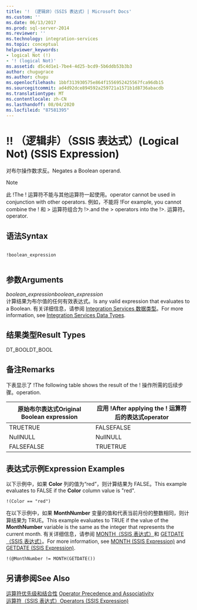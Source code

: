 ```yaml
---
title: '! （逻辑非）（SSIS 表达式）| Microsoft Docs'
ms.custom: ''
ms.date: 06/13/2017
ms.prod: sql-server-2014
ms.reviewer: ''
ms.technology: integration-services
ms.topic: conceptual
helpviewer_keywords:
- logical Not (!)
- '! (logical Not)'
ms.assetid: d5c4d1e1-7be4-4d25-bcd9-5b6ddb53b3b3
author: chugugrace
ms.author: chugu
ms.openlocfilehash: 1bbf313930575e864f1556952425567fca96db15
ms.sourcegitcommit: ad4d92dce894592a259721a1571b1d8736abacdb
ms.translationtype: MT
ms.contentlocale: zh-CN
ms.lasthandoff: 08/04/2020
ms.locfileid: "87581395"
---
```

# <a name="-logical-not-ssis-expression"></a><span data-ttu-id="f6886-103">!</span><span class="sxs-lookup"><span data-stu-id="f6886-103">!</span></span> <span data-ttu-id="f6886-104">（逻辑非）（SSIS 表达式）</span><span class="sxs-lookup"><span data-stu-id="f6886-104">(Logical Not) (SSIS Expression)</span></span>
  <span data-ttu-id="f6886-105">对布尔操作数求反。</span><span class="sxs-lookup"><span data-stu-id="f6886-105">Negates a Boolean operand.</span></span>  
  
> [!NOTE]  
>  <span data-ttu-id="f6886-106">此 !</span><span class="sxs-lookup"><span data-stu-id="f6886-106">The !</span></span> <span data-ttu-id="f6886-107">运算符不能与其他运算符一起使用。</span><span class="sxs-lookup"><span data-stu-id="f6886-107">operator cannot be used in conjunction with other operators.</span></span> <span data-ttu-id="f6886-108">例如，不能将 !</span><span class="sxs-lookup"><span data-stu-id="f6886-108">For example, you cannot combine the !</span></span> <span data-ttu-id="f6886-109">和 > 运算符组合为 !>.</span><span class="sxs-lookup"><span data-stu-id="f6886-109">and the > operators into the !>.</span></span> <span data-ttu-id="f6886-110">运算符。</span><span class="sxs-lookup"><span data-stu-id="f6886-110">operator.</span></span>  
  
## <a name="syntax"></a><span data-ttu-id="f6886-111">语法</span><span class="sxs-lookup"><span data-stu-id="f6886-111">Syntax</span></span>  
  
```  
  
!boolean_expression  
  
```  
  
## <a name="arguments"></a><span data-ttu-id="f6886-112">参数</span><span class="sxs-lookup"><span data-stu-id="f6886-112">Arguments</span></span>  
 <span data-ttu-id="f6886-113">*boolean_expression*</span><span class="sxs-lookup"><span data-stu-id="f6886-113">*boolean_expression*</span></span>  
 <span data-ttu-id="f6886-114">计算结果为布尔值的任何有效表达式。</span><span class="sxs-lookup"><span data-stu-id="f6886-114">Is any valid expression that evaluates to a Boolean.</span></span> <span data-ttu-id="f6886-115">有关详细信息，请参阅 [Integration Services 数据类型](../data-flow/integration-services-data-types.md)。</span><span class="sxs-lookup"><span data-stu-id="f6886-115">For more information, see [Integration Services Data Types](../data-flow/integration-services-data-types.md).</span></span>  
  
## <a name="result-types"></a><span data-ttu-id="f6886-116">结果类型</span><span class="sxs-lookup"><span data-stu-id="f6886-116">Result Types</span></span>  
 <span data-ttu-id="f6886-117">DT_BOOL</span><span class="sxs-lookup"><span data-stu-id="f6886-117">DT_BOOL</span></span>  
  
## <a name="remarks"></a><span data-ttu-id="f6886-118">备注</span><span class="sxs-lookup"><span data-stu-id="f6886-118">Remarks</span></span>  
 <span data-ttu-id="f6886-119">下表显示了 !</span><span class="sxs-lookup"><span data-stu-id="f6886-119">The following table shows the result of the !</span></span> <span data-ttu-id="f6886-120">操作所需的后续步骤。</span><span class="sxs-lookup"><span data-stu-id="f6886-120">operation.</span></span>  
  
|<span data-ttu-id="f6886-121">原始布尔表达式</span><span class="sxs-lookup"><span data-stu-id="f6886-121">Original Boolean expression</span></span>|<span data-ttu-id="f6886-122">应用 !</span><span class="sxs-lookup"><span data-stu-id="f6886-122">After applying the !</span></span> <span data-ttu-id="f6886-123">运算符后的表达式</span><span class="sxs-lookup"><span data-stu-id="f6886-123">operator</span></span>|  
|---------------------------------|------------------------------------|  
|<span data-ttu-id="f6886-124">TRUE</span><span class="sxs-lookup"><span data-stu-id="f6886-124">TRUE</span></span>|<span data-ttu-id="f6886-125">FALSE</span><span class="sxs-lookup"><span data-stu-id="f6886-125">FALSE</span></span>|  
|<span data-ttu-id="f6886-126">Null</span><span class="sxs-lookup"><span data-stu-id="f6886-126">NULL</span></span>|<span data-ttu-id="f6886-127">Null</span><span class="sxs-lookup"><span data-stu-id="f6886-127">NULL</span></span>|  
|<span data-ttu-id="f6886-128">FALSE</span><span class="sxs-lookup"><span data-stu-id="f6886-128">FALSE</span></span>|<span data-ttu-id="f6886-129">TRUE</span><span class="sxs-lookup"><span data-stu-id="f6886-129">TRUE</span></span>|  
  
## <a name="expression-examples"></a><span data-ttu-id="f6886-130">表达式示例</span><span class="sxs-lookup"><span data-stu-id="f6886-130">Expression Examples</span></span>  
 <span data-ttu-id="f6886-131">以下示例中，如果 **Color** 列的值为“red”，则计算结果为 FALSE。</span><span class="sxs-lookup"><span data-stu-id="f6886-131">This example evaluates to FALSE if the **Color** column value is "red".</span></span>  
  
```  
!(Color == "red")  
```  
  
 <span data-ttu-id="f6886-132">在以下示例中，如果 **MonthNumber** 变量的值和代表当前月份的整数相同，则计算结果为 TRUE。</span><span class="sxs-lookup"><span data-stu-id="f6886-132">This example evaluates to TRUE if the value of the **MonthNumber** variable is the same as the integer that represents the current month.</span></span> <span data-ttu-id="f6886-133">有关详细信息，请参阅 [MONTH（SSIS 表达式）](month-ssis-expression.md)和 [GETDATE（SSIS 表达式）](getdate-ssis-expression.md)。</span><span class="sxs-lookup"><span data-stu-id="f6886-133">For more information, see [MONTH &#40;SSIS Expression&#41;](month-ssis-expression.md) and [GETDATE &#40;SSIS Expression&#41;](getdate-ssis-expression.md).</span></span>  
  
```  
!(@MonthNumber != MONTH(GETDATE())  
```  
  
## <a name="see-also"></a><span data-ttu-id="f6886-134">另请参阅</span><span class="sxs-lookup"><span data-stu-id="f6886-134">See Also</span></span>  
 <span data-ttu-id="f6886-135">[运算符优先级和结合性](operator-precedence-and-associativity.md) </span><span class="sxs-lookup"><span data-stu-id="f6886-135">[Operator Precedence and Associativity](operator-precedence-and-associativity.md) </span></span>  
 [<span data-ttu-id="f6886-136">运算符（SSIS 表达式）</span><span class="sxs-lookup"><span data-stu-id="f6886-136">Operators &#40;SSIS Expression&#41;</span></span>](operators-ssis-expression.md)  
  
  
